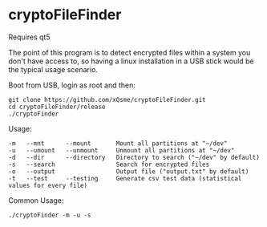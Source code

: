 # cryptoFileFinder

Requires qt5

The point of this program is to detect encrypted files within a system you don't have access to, so having a linux installation in a USB stick would be the typical usage scenario.

Boot from USB, login as root and then:

```
git clone https://github.com/xQsme/cryptoFileFinder.git
cd cryptoFileFinder/release
./cryptoFinder
```

Usage:
```
-m   --mnt      --mount       Mount all partitions at "~/dev"
-u   --umount   --unmount     Unmount all partitions at "~/dev" 
-d   --dir      --directory   Directory to search ("~/dev" by default)
-s   --search                 Search for encrypted files
-o   --output                 Output file ("output.txt" by default)
-t   --test     --testing     Generate csv test data (statistical values for every file)
```

Common Usage:
```
./cryptoFinder -m -u -s
```
